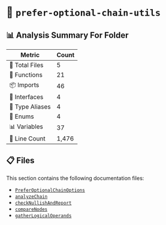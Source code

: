 # 📁 `prefer-optional-chain-utils`

## 📊 Analysis Summary For Folder

| Metric | Count |
|--------|-------|
| 📁 Total Files | 5 |
| 🔧 Functions | 21 |
| 📦 Imports | 46 |
| 📐 Interfaces | 4 |
| 📑 Type Aliases | 4 |
| 🎯 Enums | 4 |
| 📊 Variables | 37 |
| 🔢 Line Count | 1,476 |


## 📋 Files

This section contains the following documentation files:

- [`PreferOptionalChainOptions`](./PreferOptionalChainOptions.md)
- [`analyzeChain`](./analyzeChain.md)
- [`checkNullishAndReport`](./checkNullishAndReport.md)
- [`compareNodes`](./compareNodes.md)
- [`gatherLogicalOperands`](./gatherLogicalOperands.md)
